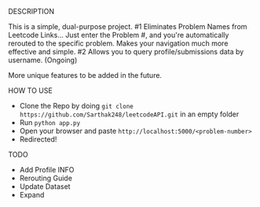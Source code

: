 DESCRIPTION

This is a simple, dual-purpose project.
#1 Eliminates Problem Names from Leetcode Links... Just enter the Problem #, and you're automatically rerouted to the specific problem. Makes your navigation much more effective and simple.
#2 Allows you to query profile/submissions data by username. (Ongoing)

More unique features to be added in the future.

HOW TO USE

- Clone the Repo by doing `git clone https://github.com/Sarthak248/leetcodeAPI.git` in an empty folder
 - Run `python app.py`
 - Open your browser and paste `http://localhost:5000/<problem-number>`
 - Redirected!


TODO

- Add Profile INFO
- Rerouting Guide
- Update Dataset
- Expand
